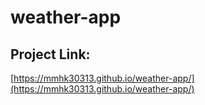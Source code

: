 # weather-app

## Project Link:

  [https://mmhk30313.github.io/weather-app/](https://mmhk30313.github.io/weather-app/)
